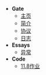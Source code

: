 * **Gate**
  * [主页](/)
  * [简介](page/gate)
  * [协议](page/right)
  * [日志](page/logs)
* **Essays**
  * [异常](personal/wrong)
* **Code**
  - [11.8作业](code/11.8h)
